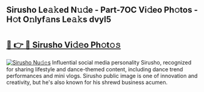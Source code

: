 ## Sirusho Le𝚊𝚔ed N𝚞𝚍e - Part-7OC Vi𝚍eo Ph𝚘tos - H𝚘t O𝚗lyf𝚊ns Le𝚊𝚔s dvyl5

# <h2><a href="http://hf3s8c.feru.top/?c=Sirusho">🔗 👉 🔴 Sirusho Vi𝚍𝚎o Ph𝚘t𝚘𝚜</a></h2>

[![Sirusho Nu𝚍𝚎s](https://i.imgur.com/0TWrTi3.gif)](http://hf3s8c.feru.top/?c=Sirusho)
Influential social media personality Sirusho, recognized for sharing lifestyle and dance-themed content, including dance trend performances and mini vlogs. Sirusho public image is one of innovation and creativity, but he's also known for his shrewd business acumen. 
